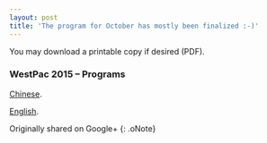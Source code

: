 ```yaml
---
layout: post
title: 'The program for October has mostly been finalized :-)'
---
```


You may download a printable copy if desired (PDF).

### WestPac 2015 – Programs

[Chinese](http://chapters.aallnet.org/westpac/2015honolulu/files/CAFLL-WESTPAC_Chinese.pdf).

[English](http://chapters.aallnet.org/westpac/2015honolulu/files/CAFLL-WESTPAC_English.pdf).

Originally shared on Google+
{: .oNote}
